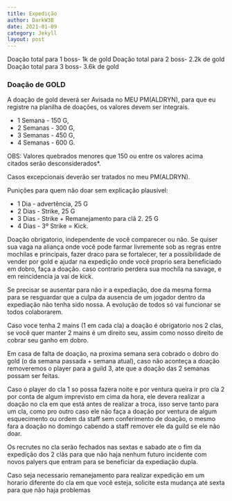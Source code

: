 ```yaml
---
title: Expedição
author: DarkW3B
date: 2021-01-09
category: Jekyll
layout: post
---
```


Doação total para 1 boss- 1k de gold
Doação total para 2 boss- 2.2k de gold
Doação total para 3 boss- 3.6k de gold

### Doação de GOLD
A doação de gold deverá ser Avisada no MEU PM(ALDRYN), para que eu registre na planilha de doações, os valores devem ser integrais.
- 1 Semana - 150 G,
- 2 Semanas - 300 G,
- 3 Semanas - 450 G,
- 4 Semanas - 600 G.

OBS: Valores quebrados menores que 150 ou entre os valores acima citados serão desconsiderados*.

Casos excepcionais deverão ser tratados no meu PM(ALDRYN).  

Punições para quem não doar sem explicação plausível:
- 1 Dia - advertência, 25 G 
- 2 Dias - Strike, 25 G
- 3 Dias - Strike + Remanejamento para clã 2. 25 G
- 4 Dias - 3º Strike = Kick.

Doação obrigatorio, independente de você comparecer ou não. Se quiser sua vaga na aliança onde você pode farmar livremente sob as regras entre mochilas e principais, fazer draco para se fortalecer, ter a possibilidade de vender por gold e ajudar na expedição onde você proprio sera beneficiado em dobro, faça a doação. caso contrario perdera sua mochila na savage, e em reincidencia ja vai de kick.

Se precisar se ausentar para não ir a expediação, doe da mesma forma para se resguardar que a culpa da ausencia de um jogador dentro da expediação não tenha sido nossa. A evolução de todos só vai funcionar se todos colaborarem.

Caso voce tenha 2 mains (1 em cada cla) a doação é obrigatorio nos 2 clas, se você quer manter 2 mains é um direito seu, assim como nosso direito de cobrar seu ganho em dobro.

Em casa de falta de doação, na proxima semana sera cobrado o dobro do gold (o da semana passada + semana atual), caso não aconteça a doação removeremos o player para a guild 3, ate que a doação das 2 semanas possam ser feitas.

Caso o player do cla 1 so possa fazera noite e por ventura queira ir pro cla 2 por conta de algum imprevisto em cima da hora, ele devera realizar a doação no cla em que está antes de realizar a troca, isso serve tanto para um cla, como pro outro caso ele não faça a doação por ventura de algum esquecimento ou ordem da staff sem conferimento de doação, o mesmo fara a doação no domingo cabendo a staff remover ele da guild se ele não doar.

Os recrutes no cla serão fechados nas sextas e sabado ate o fim da expedição dos 2 clãs para que não haja nenhum futuro incidente com novos palyers que entram para se beneficiar da expediação dupla.


Caso seja necessario remanejamento para realizar expedição em um horario diferente do cla em que você esteja, solicite esta mudança até sexta para que não haja problemas